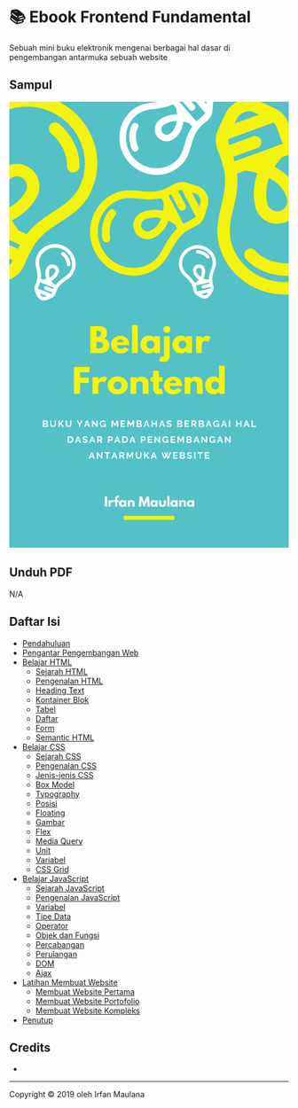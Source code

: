 # 📚 Ebook Frontend Fundamental

Sebuah mini buku elektronik mengenai berbagai hal dasar di pengembangan antarmuka sebuah website

## Sampul

![](cover.png)

## Unduh PDF

N/A

## Daftar Isi

- [Pendahuluan](#)
- [Pengantar Pengembangan Web](#)
- [Belajar HTML](#)
  - [Sejarah HTML](#)
  - [Pengenalan HTML](#)
  - [Heading Text](#)
  - [Kontainer Blok](#)
  - [Tabel](#)
  - [Daftar](#)
  - [Form](#)
  - [Semantic HTML](#)
- [Belajar CSS](#)
  - [Sejarah CSS](#)
  - [Pengenalan CSS](#)
  - [Jenis-jenis CSS](#)
  - [Box Model](#)
  - [Typography](#)
  - [Posisi](#)
  - [Floating](#)
  - [Gambar](#)
  - [Flex](#)
  - [Media Query](#)
  - [Unit](#)
  - [Variabel](#)
  - [CSS Grid](#)
- [Belajar JavaScript](#)
  - [Sejarah JavaScript](#)
  - [Pengenalan JavaScript](#)
  - [Variabel](#)
  - [Tipe Data](#)
  - [Operator](#)
  - [Objek dan Fungsi](#)
  - [Percabangan](#)
  - [Perulangan](#)
  - [DOM](#)
  - [Ajax](#)
- [Latihan Membuat Website](#)
  - [Membuat Website Pertama](#)
  - [Membuat Website Portofolio](#)
  - [Membuat Website Kompleks](#)
- [Penutup](#)

## Credits

-

---

Copyright © 2019 oleh Irfan Maulana
